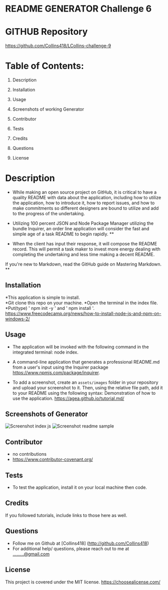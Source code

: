 # **README GENERATOR Challenge 6**

# GITHUB Repository
https://github.com/Collins418/LCollins-challenge-9

# Table of Contents:
1. Description

2. Installation

3. Usage

4. Screenshots of working Generator

5. Contributor 

6. Tests

7. Credits

8. Questions

9. License

# Description

* While making an open source project on GitHub, it is critical to have a quality README with data about the application, including how to utilize the application, how to introduce it, how to report issues, and how to make commitments so different designers are bound to utilize and add to the progress of the undertaking.

* Utilizing 100 percent JSON and Node Package Manager utilizing the bundle Inquirer, an order line application will consider the fast and simple age of a task README to begin rapidly. **

* When the client has input their response, it will compose the README record. This will permit a task maker to invest more energy dealing with completing the undertaking and less time making a decent README.

If you're new to Markdown, read the GitHub guide on Mastering Markdown.
**
## Installation

*This application is simple to install.  
*Git clone this repo on your machine.
 *Open the terminal in the index file.
*Put(type)  ' npm init -y ' and ' npm install '.
https://www.freecodecamp.org/news/how-to-install-node-js-and-npm-on-windows-2/


## Usage

* The application will be invoked with the following command in the integrated terminal: node index.

*  A command-line application that generates a professional README.md from a user's input using the Inquirer package https://www.npmjs.com/package/inquirer.

* To add a screenshot, create an `assets/images` folder in your repository and upload your screenshot to it. Then, using the relative file path, add it to your README using the following syntax: Demonstration of how to use the application. https://agea.github.io/tutorial.md/


## Screenshots of Generator
![Screenshot index js ](https://user-images.githubusercontent.com/106499144/186963884-c9e96960-877c-4bcf-9cc1-4595a487fc50.jpg)
![Screenshot readme sample](https://user-images.githubusercontent.com/106499144/186963886-87d330ce-bffc-4ab5-afc7-e3d8f20474db.jpg)

## Contributor

* no contributions
*  https://www.contributor-covenant.org/

## Tests

* To test the application, install it on your local machine then code. 

## Credits

If you followed tutorials, include links to those here as well.

## Questions

* Follow me on Github at [Collins418] (http://github.com/Collins418)
* For additional help/ questions, please reach out to me at .........@gmail.com

## License 

This project is covered under the MIT license. https://choosealicense.com/
